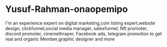 # Yusuf-Rahman-onaopemipo
I'm an experience expert on digital marketing,coin listing expert,website design, clickfunnel,social media manager, salesfunnel, Nft promoter, discord promoter, cinemethraper, Facebook ads, telegram promotion to get real and organic Member,graphic designer and more
